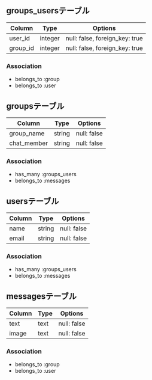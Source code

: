 

## groups_usersテーブル

|Column|Type|Options|
|------|----|-------|
|user_id|integer|null: false, foreign_key: true|
|group_id|integer|null: false, foreign_key: true|


### Association
- belongs_to :group
- belongs_to :user


## groupsテーブル

|Column|Type|Options|
|------|----|-------|
|group_name|string|null: false|
|chat_member|string|null: false|


### Association
- has_many :groups_users
- belongs_to :messages


## usersテーブル

|Column|Type|Options|
|------|----|-------|
|name|string|null: false|
|email|string|null: false|


### Association
- has_many :groups_users
- belongs_to :messages


## messagesテーブル

|Column|Type|Options|
|------|----|-------|
|text|text|null: false|
|image|text|null: false|

### Association
- belongs_to :group
- belongs_to :user
